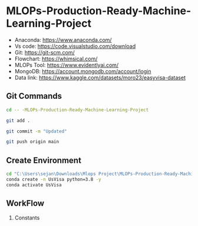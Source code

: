 # MLOPs-Production-Ready-Machine-Learning-Project

- Anaconda: https://www.anaconda.com/
- Vs code: https://code.visualstudio.com/download
- Git: https://git-scm.com/
- Flowchart: https://whimsical.com/
- MLOPs Tool: https://www.evidentlyai.com/
- MongoDB: https://account.mongodb.com/account/login
- Data link: https://www.kaggle.com/datasets/moro23/easyvisa-dataset



## Git Commands
```bash
cd -- -MLOPs-Production-Ready-Machine-Learning-Project

git add .

git commit -m "Updated"

git push origin main
```

## Create Environment
```bash
cd "C:\Users\sejan\Downloads\Mlops Project\MLOPs-Production-Ready-Machine-Learning-Project"
conda create -n UsVisa python=3.8 -y
conda activate UsVisa
```



## WorkFlow

1. Constants
